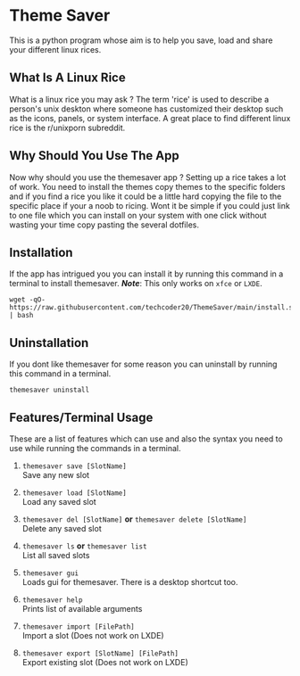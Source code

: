 # Theme Saver
This is a python program whose aim is to help you save, load and share your different linux rices. 

## What Is A Linux Rice 
What is a linux rice you may ask ? The term 'rice' is used to describe a person's unix deskton where someone has customized their desktop such as the icons, panels, or system interface. A great place to find different linux rice is the r/unixporn subreddit. 

## Why Should You Use The App
Now why should you use the themesaver app ? Setting up a rice takes a lot of work. You need to install the themes copy themes to the specific folders and if you find a rice you like it could be a little hard copying the file to the specific place if your a noob to ricing. Wont it be simple if you could just link to one file which you can install on your system with one click without wasting your time copy pasting the several dotfiles. 

## Installation
If the app has intrigued you you can install it by running this command in a terminal to install themesaver. ***Note***: This only works on `xfce` or `LXDE`.
```
wget -qO- https://raw.githubusercontent.com/techcoder20/ThemeSaver/main/install.sh | bash
```

## Uninstallation
If you dont like themesaver for some reason you can uninstall by running this command in a terminal.
```
themesaver uninstall
```

## Features/Terminal Usage
These are a list of features which can use and also the syntax you need to use while running the commands in a terminal.
1. `themesaver save [SlotName]`   
Save any new slot

2. `themesaver load [SlotName]`   
Load any saved slot

3. `themesaver del [SlotName]`  **or** `themesaver delete [SlotName]`  
Delete any saved slot

4. `themesaver ls`  **or** `themesaver list`  
List all saved slots

5. `themesaver gui`   
Loads gui for themesaver. There is a desktop shortcut too.

5. `themesaver help`  
Prints list of available arguments

6. `themesaver import [FilePath]`  
Import a slot (Does not work on LXDE)

7. `themesaver export [SlotName] [FilePath]`  
Export existing slot (Does not work on LXDE)

